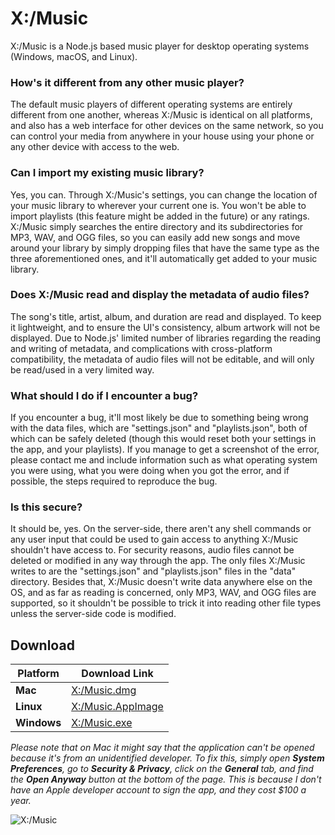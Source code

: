 # X:/Music

X:/Music is a Node.js based music player for desktop operating systems (Windows, macOS, and Linux).

### How's it different from any other music player?

The default music players of different operating systems are entirely different from one another, whereas X:/Music is identical on all platforms, and also has a web interface for other devices on the same network, so you can control your media from anywhere in your house using your phone or any other device with access to the web.

### Can I import my existing music library?

Yes, you can. Through X:/Music's settings, you can change the location of your music library to wherever your current one is. You won't be able to import playlists (this feature might be added in the future) or any ratings. X:/Music simply searches the entire directory and its subdirectories for MP3, WAV, and OGG files, so you can easily add new songs and move around your library by simply dropping files that have the same type as the three aforementioned ones, and it'll automatically get added to your music library.

### Does X:/Music read and display the metadata of audio files?

The song's title, artist, album, and duration are read and displayed. To keep it lightweight, and to ensure the UI's consistency, album artwork will not be displayed. Due to Node.js' limited number of libraries regarding the reading and writing of metadata, and complications with cross-platform compatibility, the metadata of audio files will not be editable, and will only be read/used in a very limited way.

### What should I do if I encounter a bug?

If you encounter a bug, it'll most likely be due to something being wrong with the data files, which are "settings.json" and "playlists.json", both of which can be safely deleted (though this would reset both your settings in the app, and your playlists). If you manage to get a screenshot of the error, please contact me and include information such as what operating system you were using, what you were doing when you got the error, and if possible, the steps required to reproduce the bug.

### Is this secure?

It should be, yes. On the server-side, there aren't any shell commands or any user input that could be used to gain access to anything X:/Music shouldn't have access to. For security reasons, audio files cannot be deleted or modified in any way through the app. The only files X:/Music writes to are the "settings.json" and "playlists.json" files in the "data" directory. Besides that, X:/Music doesn't write data anywhere else on the OS, and as far as reading is concerned, only MP3, WAV, and OGG files are supported, so it shouldn't be possible to trick it into reading other file types unless the server-side code is modified. 

## Download

|Platform|Download Link|
|-------------|------------------|
|**Mac**|[X:/Music.dmg](https://github.com/Xtrendence/X-Music/releases/download/V1.0.2/Mac-X-Music-1.0.2.dmg)|
|**Linux**|[X:/Music.AppImage](https://github.com/Xtrendence/X-Music/releases/download/V1.0.2/Linux-X-Music-1.0.2.AppImage)|
|**Windows**|[X:/Music.exe](https://github.com/Xtrendence/X-Music/releases/download/V1.0.2/Windows-X-Music.Setup.1.0.2.exe)|

*Please note that on Mac it might say that the application can't be opened because it's from an unidentified developer. To fix this, simply open **System Preferences**, go to **Security & Privacy**, click on the **General** tab, and find the **Open Anyway** button at the bottom of the page. This is because I don't have an Apple developer account to sign the app, and they cost $100 a year.*

![X:/Music](https://i.imgur.com/6Y06b5v.png)
